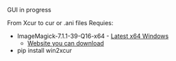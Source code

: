 GUI in progress

From Xcur to cur or .ani files
Requies: 
- ImageMagick-7.1.1-39-Q16-x64 - [Latest x64 Windows](https://imagemagick.org/archive/binaries/ImageMagick-7.1.1-39-Q16-x64-dll.exe)
  - [Website you can download](https://imagemagick.org/script/download.php#windows)
- pip install win2xcur

